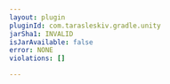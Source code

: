 ```yaml
---
layout: plugin
pluginId: com.tarasleskiv.gradle.unity
jarSha1: INVALID
isJarAvailable: false
error: NONE
violations: []

---
```

